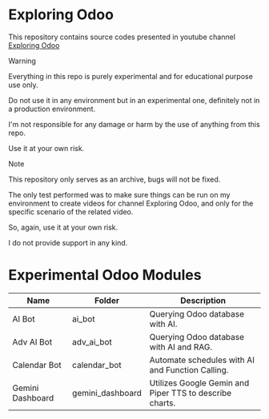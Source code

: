 # Exploring Odoo

This repository contains source codes presented in youtube channel [Exploring Odoo](https://www.youtube.com/@exploring-odoo)


> [!WARNING]
> Everything in this repo is purely experimental and for educational purpose use only.
>
> Do not use it in any environment but in an experimental one, definitely not in a production environment.
>
> I'm not responsible for any damage or harm by the use of anything from this repo.
>
> Use it at your own risk.
>

> [!NOTE]
> This repository only serves as an archive, bugs will not be fixed.
>
> The only test performed was to make sure things can be run on my environment to create videos for channel Exploring Odoo, and only for the specific scenario of the related video.
>
> So, again, use it at your own risk.
>
> I do not provide support in any kind.

# Experimental Odoo Modules

| Name             | Folder           | Description                                             |
| ---------------- | ---------------- | ------------------------------------------------------- |
| AI Bot           | ai_bot           | Querying Odoo database with AI.                         |
| Adv AI Bot       | adv_ai_bot       | Querying Odoo database with AI and RAG.                 |
| Calendar Bot     | calendar_bot     | Automate schedules with AI and Function Calling.        |
| Gemini Dashboard | gemini_dashboard | Utilizes Google Gemin and Piper TTS to describe charts. |